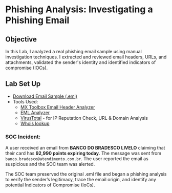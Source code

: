 # Phishing Analysis: Investigating a Phishing Email

## Objective
In this Lab, I analyzed a real phishing email sample using manual investigation techniques. I extracted and reviewed email headers, URLs, and attachments, validated the sender's identity and identified indicators of compromise (IOCs).

## Lab Set Up
- [Download Email Sample (.eml)](./samples/bradesco_phishing_sample.eml)
- Tools Used:
  - [MX Toolbox Email Header Analyzer](https://mxtoolbox.com/EmailHeaders.aspx)
  - [EML Analyzer](https://eml-analyzer.herokuapp.com/#/)
  - [VirusTotal](https://www.virustotal.com/gui/home/upload) - for IP Reputation Check, URL & Domain Analysis
  - [Whois lookup](https://whois.domaintools.com/)
 
### SOC Incident: 

A user received an email from **BANCO DO BRADESCO LIVELO** claiming that their card has **92,990 points expiring today**. The message was sent from `banco.bradesco@atendimento.com.br`. The user reported the email as suspicious and the SOC team was alerted.

The SOC team preserved the original .eml file and began a phishing analysis to verify the sender’s legitimacy, trace the email origin, and identify any potential Indicators of Compromise (IoCs).

